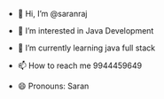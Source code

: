 - 👋 Hi, I’m @saranraj
- 👀 I’m interested in Java Development 
- 🌱 I’m currently learning java full stack 
  
- 📫 How to reach me 9944459649
- 😄 Pronouns: Saran


<!---
saran19176/saran19176 is a ✨ special ✨ repository because its `README.md` (this file) appears on your GitHub profile.
You can click the Preview link to take a look at your changes.
--->
